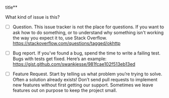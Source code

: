 title**

What kind of issue is this?

 - [ ] Question. This issue tracker is not the place for questions. If you want to ask how to do
       something, or to understand why something isn't working the way you expect it to, use Stack
       Overflow. https://stackoverflow.com/questions/tagged/okhttp

 - [ ] Bug report. If you’ve found a bug, spend the time to write a failing test. Bugs with tests
       get fixed. Here’s an example: https://gist.github.com/swankjesse/981fcae102f513eb13ed

 - [ ] Feature Request. Start by telling us what problem you’re trying to solve. Often a solution
       already exists! Don’t send pull requests to implement new features without first getting our
       support. Sometimes we leave features out on purpose to keep the project small.